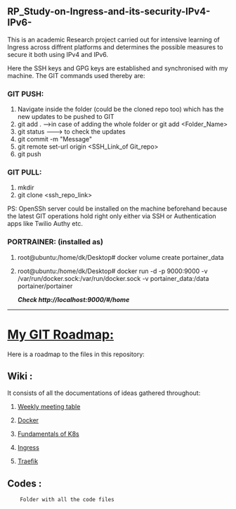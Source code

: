 ## RP_Study-on-Ingress-and-its-security-IPv4-IPv6-
This is an academic Research project carried out for intensive learning of Ingress across diffrent platforms and determines the possible measures to secure it both using IPv4 and IPv6.

Here the SSH keys and GPG keys are established and synchronised with my machine. The GIT commands used thereby are:

### GIT PUSH:
  1. Navigate inside the folder (could be the cloned repo too)  which has the new updates to be pushed to GIT 
  2.  git add . -->in case of adding the whole folder or git add <Folder_Name>
  3.  git status ---> to check the updates
  4.  git commit -m "Message"
  5.  git remote set-url origin <SSH_Link_of Git_repo>
  6.  git push
### GIT PULL:
  1. mkdir 
  2. git clone <ssh_repo_link>
 
PS: OpenSSh server could be installed on the machine beforehand because the latest GIT operations hold right only either via SSH or Authentication apps like Twilio Authy etc.

### PORTRAINER: (installed as)
  1. root@ubuntu:/home/dk/Desktop# docker volume create portainer_data
  2. root@ubuntu:/home/dk/Desktop# docker run -d -p 9000:9000 -v /var/run/docker.sock:/var/run/docker.sock -v portainer_data:/data portainer/portainer
  
      ***Check http://localhost:9000/#/home***
      
---------------------------------------------------------------------------------------------------------------------------------------------------------------

# <u>My GIT Roadmap:</u>


Here is a roadmap to the files in this repository:
 ## Wiki  : 
 It consists of all the documentations of ideas gathered throughout:
 
1. <a href="https://github.com/dikshita-git/RP_Ingress_security-IPv4_and_IPv6/wiki/Daily_MoM">Weekly meeting table</a>
        
2. <a href="https://github.com/dikshita-git/RP_Ingress_security-IPv4_and_IPv6/wiki/Docker-%7C-Its-Environments">Docker</a>

3. <a href="https://github.com/dikshita-git/RP_Ingress_security-IPv4_and_IPv6/wiki/Fundamentals-of-K8s">Fundamentals of K8s</a>

4. <a href="https://github.com/dikshita-git/RP_Ingress_security-IPv4_and_IPv6/wiki/Ingress">Ingress</a>

5. <a href="https://github.com/dikshita-git/RP_Ingress_security-IPv4_and_IPv6/wiki/Traefik">Traefik</a>
 
 ## Codes  : 
        Folder with all the code files
